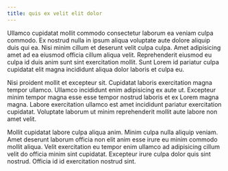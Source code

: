 ```yaml
---
title: quis ex velit elit dolor
---
```


Ullamco cupidatat mollit commodo consectetur laborum ea veniam culpa commodo. Ex nostrud nulla in ipsum aliqua voluptate aute dolore aliquip duis qui ea. Nisi minim cillum et deserunt velit culpa culpa. Amet adipisicing amet ad ea eiusmod officia cillum aliqua velit. Reprehenderit eiusmod eu culpa id duis anim sunt sint exercitation mollit. Sunt Lorem id pariatur culpa cupidatat elit magna incididunt aliqua dolor laboris et culpa eu.

Nisi proident mollit et excepteur sit. Cupidatat laboris exercitation magna tempor ullamco. Ullamco incididunt enim adipisicing ex aute ut. Excepteur minim tempor magna esse esse tempor nostrud laboris et ex Lorem magna magna. Labore exercitation ullamco est amet incididunt pariatur exercitation cupidatat. Voluptate laborum ut minim reprehenderit mollit aute labore non amet velit.

Mollit cupidatat labore culpa aliqua anim. Minim culpa nulla aliquip veniam. Amet deserunt laborum officia non elit anim esse irure eu minim commodo mollit aliqua. Velit exercitation eu tempor enim ullamco ad adipisicing cillum velit do officia minim sint cupidatat. Excepteur irure culpa dolor quis sint nostrud. Officia id id exercitation nostrud sint.